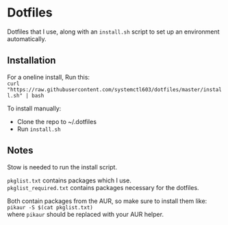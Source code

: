 # Dotfiles

Dotfiles that I use, along with an `install.sh` script to set up an environment automatically.

## Installation

For a oneline install, Run this: \
`curl "https://raw.githubusercontent.com/systemctl603/dotfiles/master/install.sh" | bash`

To install manually:

- Clone the repo to ~/.dotfiles
- Run `install.sh`

## Notes

Stow is needed to run the install script.

`pkglist.txt` contains packages which I use. \
`pkglist_required.txt` contains packages necessary for the dotfiles.

Both contain packages from the AUR, so make sure to install them like: \
`pikaur -S $(cat pkglist.txt)` \
where `pikaur` should be replaced with your AUR helper.
